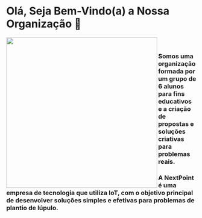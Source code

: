 # Olá, Seja Bem-Vindo(a) a Nossa Organização 👋

<img src="https://github.com/nextpointbr/.github/blob/main/profile/NEXTPOINT.png" width="400px" align="left">

<br>

### Somos uma organização formada por um grupo de 6 alunos para fins educativos e a criação de propostas e soluções criativas para problemas reais.
### A NextPoint é uma empresa de tecnologia que utiliza IoT, com o objetivo principal de desenvolver soluções simples e efetivas para problemas de plantio de lúpulo.
